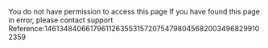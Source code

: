 You do not have permission to access this page If you have found this page in error, please contact support Reference:14613484066179611263553157207547980456820034968299102359